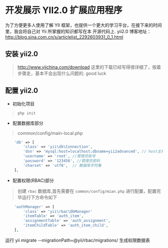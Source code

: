 开发展示 YII2.0 扩展应用程序
===================================

为了方便更多人使用了解 YII 框架，也提供一个更大的学习平台，在接下来的时间里，我会将自己对 Yii 所掌握的知识都写在本
开源代码上. yii2.0 博客地址：http://blog.sina.com.cn/s/articlelist_2292603931_0_1.html

安装 yii2.0
-----------------------------------

>http://www.yiichina.com/download  这里的下载已经写得很详细了，按着步骤走，基本不会出现什么问题的. good luck

配置 yii2.0
-----------------------------------

* 初始化项目

> `php init`


* 配置数据库部分

> common/config/main-local.php
```php
    'db' => [
        'class' => 'yii\db\Connection',
        'dsn' => 'mysql:host=localhost;dbname=yii2advanced', // host主机  dbname 数据库名称
        'username' => 'root', //管理员账号
        'password' => '123456', //管理员密码
        'charset' => 'utf8',  // 数据库字符集
    ],
```


* 配置权限(RBAC)部分

> 创建 `rbac` 数据库,首先需要在 `common/config/mian.php` 进行配置，配置完毕运行下方命令如下

```php
    'authManager' => [
        'class' => 'yii\rbac\DbManager'
        'itemTable' => 'auth_item',
        'assignmentTable' => 'auth_assignment',
        'itemChildTable' => 'auth_item_child',
    ],
```
运行 yii migrate --migrationPath=@yii/rbac/migrations/ 生成权限数据表
